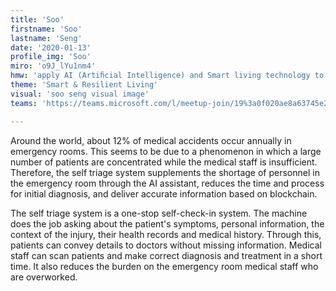 ```yaml
---
title: 'Soo'
firstname: 'Soo'
lastname: 'Seng'
date: '2020-01-13'
profile_img: 'Soo'
miro: 'o9J_lYu1nm4'
hmw: 'apply AI (Artiﬁcial Intelligence) and Smart living technology to make efficient system in Emergency department?'
theme: 'Smart & Resilient Living'
visual: 'soo seng visual image'
teams: 'https://teams.microsoft.com/l/meetup-join/19%3a0f020ae8a63745e2833ec6fa438a1d14%40thread.tacv2/1611096105681?context=%7b%22Tid%22%3a%22ca6fbace-7cba-4d53-8681-a06284f7ff46%22%2c%22Oid%22%3a%22100e5047-8c80-4681-bea6-926cb60256f0%22%7d'

---
```


Around the world, about 12% of medical accidents occur annually in emergency rooms. This seems to be due to a phenomenon in which a large number of patients are concentrated while the medical staff is insufficient. Therefore, the self triage system supplements the shortage of personnel in the emergency room through the AI assistant, reduces the time and process for initial diagnosis, and deliver accurate information based on blockchain.

The self triage system is a one-stop self-check-in system. The machine does the job asking about the patient's symptoms, personal information, the context of the injury, their health records and medical history. Through this, patients can convey details to doctors without missing information. Medical staff can scan patients and make correct diagnosis and treatment in a short time. It also reduces the burden on the emergency room medical staff who are overworked.